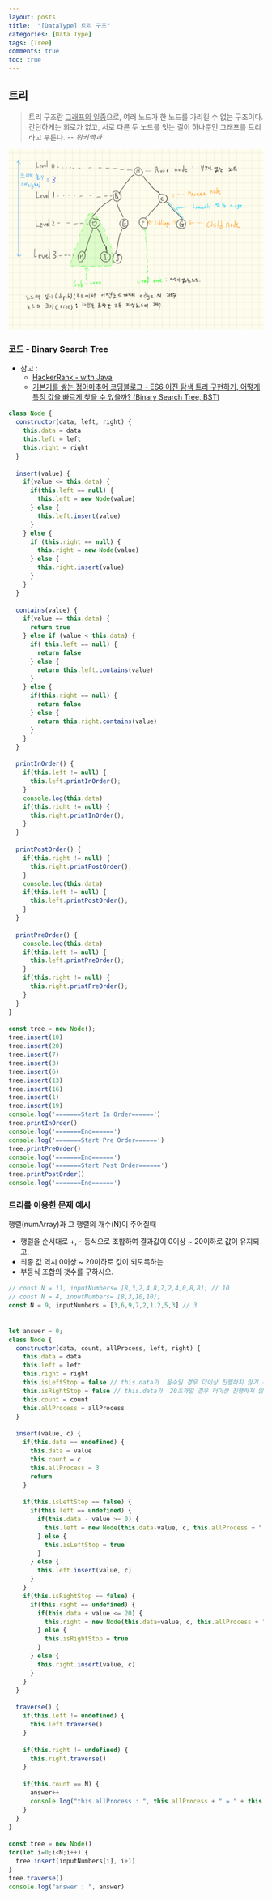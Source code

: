 ```yaml
---
layout: posts
title:  "[DataType] 트리 구조"
categories: [Data Type]
tags: [Tree]
comments: true
toc: true
---
```


## 트리

> 트리 구조란 <u>그래프의 일종</u>으로, 여러 노드가 한 노드를 가리킬 수 없는 구조이다. 간단하게는 회로가 없고, 서로 다른 두 노드를 잇는 길이 하나뿐인 그래프를 트리라고 부른다. *-- 위키백과*

![트리 기본구조](/assets/images/tree-basic-structure.png)

### 코드 - Binary Search Tree

- 참고 : 
  - [HackerRank - with Java](https://www.youtube.com/watch?v=oSWTXtMglKE&list=PLLXdhg_r2hKA7DPDsunoDZ-Z769jWn4R8&index=8&t=559s)
  - [기본기를 쌓는 정아마추어 코딩블로그 - ES6 이진 탐색 트리 구현하기, 어떻게 특정 값을 빠르게 찾을 수 있을까? (Binary Search Tree, BST)](https://jeong-pro.tistory.com/131)

```javascript
class Node {
  constructor(data, left, right) {
    this.data = data
    this.left = left
    this.right = right
  }

  insert(value) {
    if(value <= this.data) {
      if(this.left == null) {
        this.left = new Node(value)
      } else {
        this.left.insert(value)
      }
    } else {
      if (this.right == null) {
        this.right = new Node(value)
      } else {
        this.right.insert(value)
      }
    }
  }

  contains(value) {
    if(value == this.data) {
      return true
    } else if (value < this.data) {
      if( this.left == null) {
        return false
      } else {
        return this.left.contains(value)
      }
    } else {
      if(this.right == null) {
        return false
      } else {
        return this.right.contains(value)
      }
    }
  }

  printInOrder() {
    if(this.left != null) {
      this.left.printInOrder();
    }
    console.log(this.data)
    if(this.right != null) {
      this.right.printInOrder();
    }
  }

  printPostOrder() {
    if(this.right != null) {
      this.right.printPostOrder();
    }
    console.log(this.data)
    if(this.left != null) {
      this.left.printPostOrder();
    }
  }

  printPreOrder() {
    console.log(this.data)
    if(this.left != null) {
      this.left.printPreOrder();
    }
    if(this.right != null) {
      this.right.printPreOrder();
    }
  }
}

const tree = new Node();
tree.insert(10)
tree.insert(20)
tree.insert(7)
tree.insert(3)
tree.insert(6)
tree.insert(13)
tree.insert(16)
tree.insert(1)
tree.insert(19)
console.log('=======Start In Order======')
tree.printInOrder()
console.log('=======End======')
console.log('=======Start Pre Order======')
tree.printPreOrder()
console.log('=======End======')
console.log('=======Start Post Order======')
tree.printPostOrder()
console.log('=======End======')
```

### 트리를 이용한 문제 예시

행렬(numArray)과 그 행렬의 개수(N)이 주어질때
- 행렬을 순서대로 +, - 등식으로 조합하여 결과값이 0이상 ~ 20이하로 값이 유지되고,
- 최종 값 역시 0이상 ~ 20이하로 값이 되도록하는 
- 부등식 조합의 갯수를 구하시오.

```javascript
// const N = 11, inputNumbers= [8,3,2,4,8,7,2,4,0,8,8]; // 10
// const N = 4, inputNumbers= [8,3,10,10];
const N = 9, inputNumbers = [3,6,9,7,2,1,2,5,3] // 3


let answer = 0;
class Node {
  constructor(data, count, allProcess, left, right) {
    this.data = data
    this.left = left
    this.right = right
    this.isLeftStop = false // this.data가  음수일 경우 더이상 진행하지 않기 위해
    this.isRightStop = false // this.data가  20초과일 경우 더이상 진행하지 않기 위해
    this.count = count
    this.allProcess = allProcess
  }

  insert(value, c) {
    if(this.data == undefined) {
      this.data = value
      this.count = c
      this.allProcess = 3
      return 
    }

    if(this.isLeftStop == false) {
      if(this.left == undefined) {  
        if(this.data - value >= 0) {
          this.left = new Node(this.data-value, c, this.allProcess + " - " + value)
        } else {
          this.isLeftStop = true
        }
      } else {
        this.left.insert(value, c)
      }  
    }
    if(this.isRightStop == false) {
      if(this.right == undefined) {
        if(this.data + value <= 20) {
          this.right = new Node(this.data+value, c, this.allProcess + " + " + value)
        } else {
          this.isRightStop = true
        }
      } else {
        this.right.insert(value, c)
      }
    }
  }

  traverse() {
    if(this.left != undefined) {
      this.left.traverse()
    }

    if(this.right != undefined) {
      this.right.traverse()
    }

    if(this.count == N) {
      answer++
      console.log("this.allProcess : ", this.allProcess + " = " + this.data)
    }
  }
}

const tree = new Node()
for(let i=0;i<N;i++) {
  tree.insert(inputNumbers[i], i+1)
}
tree.traverse()
console.log("answer : ", answer)
```